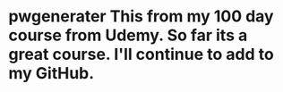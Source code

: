 # pwgenerater This from my 100 day course from Udemy. So far its a great course. I'll continue to add to my GitHub.
